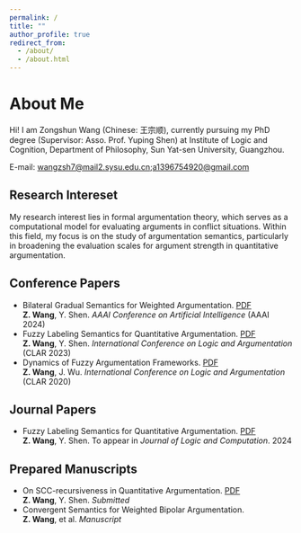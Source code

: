 ```yaml
---
permalink: /
title: ""
author_profile: true
redirect_from: 
  - /about/
  - /about.html
---
```

About Me
===
Hi! I am Zongshun Wang (Chinese: 王宗顺), currently pursuing my PhD degree (Supervisor: Asso. Prof. Yuping Shen) at Institute of Logic and Cognition, Department of Philosophy, Sun Yat-sen University, Guangzhou.

E-mail: wangzsh7@mail2.sysu.edu.cn;a1396754920@gmail.com

Research Intereset
---
My research interest lies in formal argumentation theory, which serves as a computational model for evaluating arguments in conflict situations. Within this field, my focus is on the study of argumentation semantics, particularly in broadening the evaluation scales for argument strength in quantitative argumentation.

Conference Papers
---
- Bilateral Gradual Semantics for Weighted Argumentation. [PDF](https://ojs.aaai.org/index.php/AAAI/article/view/28945)
  <br>**Z. Wang**, Y. Shen. *AAAI Conference on Artificial Intelligence* (AAAI 2024)
- Fuzzy Labeling Semantics for Quantitative Argumentation. [PDF](https://link.springer.com/chapter/10.1007/978-3-031-40875-5_12)
  <br>**Z. Wang**, Y. Shen. *International Conference on Logic and Argumentation* (CLAR 2023)
- Dynamics of Fuzzy Argumentation Frameworks. [PDF](https://link.springer.com/chapter/10.1007/978-3-030-44638-3_18)
  <br>**Z. Wang**, J. Wu. *International Conference on Logic and Argumentation* (CLAR 2020)

Journal Papers
---
- Fuzzy Labeling Semantics for Quantitative Argumentation. [PDF](https://academic.oup.com/logcom)
  <br>**Z. Wang**, Y. Shen. To appear in *Journal of Logic and Computation*. 2024

Prepared Manuscripts
---
- On SCC-recursiveness in Quantitative Argumentation. [PDF](https://arxiv.org/abs/2006.08880)
  <br>**Z. Wang**, Y. Shen. *Submitted*
- Convergent Semantics for Weighted Bipolar Argumentation.
  <br>**Z. Wang**, et al. *Manuscript*
